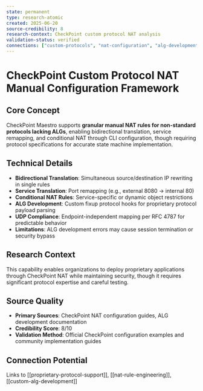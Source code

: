```yaml
---
state: permanent
type: research-atomic
created: 2025-06-20
source-credibility: 8
research-context: CheckPoint custom protocol NAT analysis
validation-status: verified
connections: ["custom-protocols", "nat-configuration", "alg-development"]
---
```


# CheckPoint Custom Protocol NAT Manual Configuration Framework

## Core Concept
CheckPoint Maestro supports **granular manual NAT rules for non-standard protocols lacking ALGs**, enabling bidirectional translation, service remapping, and conditional NAT through CLI configuration, though requiring protocol specifications for accurate state machine implementation.

## Technical Details
- **Bidirectional Translation**: Simultaneous source/destination IP rewriting in single rules
- **Service Translation**: Port remapping (e.g., external 8080 → internal 80)
- **Conditional NAT Rules**: Service-specific or dynamic object restrictions
- **ALG Development**: Custom fixup protocol hooks for proprietary protocol payload parsing
- **UDP Compliance**: Endpoint-independent mapping per RFC 4787 for predictable behavior
- **Limitations**: ALG development errors may cause session termination or security bypass

## Research Context
This capability enables organizations to deploy proprietary applications through CheckPoint NAT while maintaining security, though it requires significant protocol expertise and careful testing.

## Source Quality
- **Primary Sources**: CheckPoint NAT configuration guides, ALG development documentation
- **Credibility Score**: 8/10
- **Validation Method**: Official CheckPoint configuration examples and community implementation guides

## Connection Potential
Links to [[proprietary-protocol-support]], [[nat-rule-engineering]], [[custom-alg-development]]